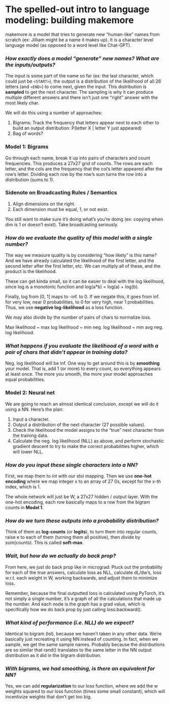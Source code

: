 # The spelled-out intro to language modeling: building makemore

makemore is a model that tries to generate new “human-like” names from scratch (ex: Jilliam might be a name it makes up). It is a character level language model (as opposed to a word level like Chat-GPT). 
### **_How exactly does a model “generate” new names? What are the inputs/outputs?_**

The input is some part of the name so far (ex: the last character, which could just be `<START>`), the output is a distribution of the likelihood of all 26 letters (and `<END>`) to come next, given the input. This distribution is **sampled** to get the next character. The sampling is why it can produce multiple different answers and there isn’t just one “right” answer with the most likely char.

We will do this using a number of approaches:
1. Bigrams: Track the frequency that letters appear next to each other to build an output distribution: P(letter X \| letter Y just appeared)
2. Bag of words?

### **Model 1: Bigrams**

Go through each name, break it up into pairs of characters and count frequencies. This produces a 27x27 grid of counts. The rows are each letter, and the cols are the frequency that the col’s letter appeared after the row’s letter. Dividing each row by the row’s sum turns the row into a distribution (sums to 1).
### **Sidenote on Broadcasting Rules / Semantics**

1. Align dimensions on the right.
2. Each dimension must be equal, 1, or not exist.

You still want to make sure it’s doing what’s you’re doing (ex: copying when dim is 1 or doesn’t exist). Take broadcasting seriously.
### **_How do we evaluate the quality of this model with a single number?_**

The way we measure quality is by considering “how likely” is this name? And we have already calculated the likelihood of the first letter, and the second letter after the first letter, etc. We can multiply all of these, and the product is the likelihood.

These can get kinda small, so it can be easier to deal with the log likelihood, since log is a monotonic function and log(a\*b) = log(a) + log(b).

Finally, log from \[0, 1] maps to -inf. to 0. If we negate this, it goes from inf. for very low, near 0 probabilities, to 0 for very high, near 1 probabilities. Thus, we use **negative log-likelihood** as a loss function.

We may also divide by the number of pairs of chars to normalize loss.

Max likelihood ~ max log likelihood ~ min neg. log likelihood ~ min avg neg. log likelihood.
### **_What happens if you evaluate the likelihood of a word with a pair of chars that didn’t appear in training data?_**

Neg. log likelihood will be inf. One way to get around this is by **smoothing** your model. That is, add 1 (or more) to every count, so everything appears at least once. The more you smooth, the more your model approaches equal probabilities.
### **Model 2: Neural net**

We are going to reach an almost identical conclusion, except we will do it using a NN. Here’s the plan: 

1. Input a character.
2. Output a distribution of the next character (27 possible values).
3. Check the likelihood the model assigns to the “true” next character from the training data.
4. Calculate the neg. log likelihood (NLL) as above, and perform stochastic gradient descent to try to make the correct probabilities higher, which will lower NLL.

### **_How do you input these single characters into a NN?_**

First, we map them to int with our stoi mapping. Then we use **one-hot encoding** where we map integer x to an array of 27 0s, except for the x-th index, which is 1.

  The whole network will just be W, a 27x27 hidden / output layer. With the one-hot encoding, each row basically maps to a row from the bigram counts in **Model 1**.
### **_How do we turn these outputs into a probability distribution?_**

Think of them as **log-counts** (or **logits**), to turn them into regular counts, raise e to each of them (turning them all positive), then divide by sum(counts). This is called **soft-max**.
### **_Wait, but how do we actually do back prop?_**

From here, we just do back prop like in micrograd: Pluck out the probability for each of the true answers, calculate loss as NLL, calculate dL/dw’s, loss w.r.t. each weight in W, working backwards, and adjust them to minimize loss.

Remember, because the final outputted loss is calculated using PyTorch, it’s not simply a single number, it’s a graph of all the calculations that made up the number. And each node is the graph has a grad value, which is specifically how we do back prop by just calling loss.backward().
### **_What kind of performance (i.e. NLL) do we expect?_**

Identical to bigram (lol), because we haven’t taken in any other data. We’re basically just recreating it using NN instead of counting. In fact, when we sample, we get the same sample names. Probably because the distributions are so similar that rand() translates to the same letter in the NN output distribution as it did in the bigram distribution.
### **_With bigrams, we had smoothing, is there an equivalent for NN?_**

Yes, we can add **regularization** to our loss function, where we add the w weights squared to our loss function (times some small constant), which will incentivize weights that don’t get too big.